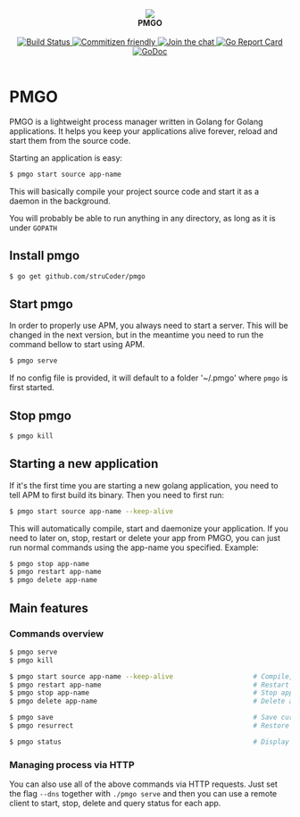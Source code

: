 <div align="center">
<a>
   <img src="http://7xjbiz.com1.z0.glb.clouddn.com/github/socJAdzByYtu5maI">
</a>
<br/>
<b>PMGO</b>
<br/><br/>
<a href="https://circleci.com/gh/struCoder/pmgo">
<img src="https://circleci.com/gh/struCoder/pmgo.svg?&style=shield&circle-token=0fa8ccfc85928edc54a0d7d848cbc784e31813ff" alt="Build Status">
</a>

<a href="http://commitizen.github.io/cz-cli">
  <img src="https://img.shields.io/badge/commitizen-friendly-brightgreen.svg" alt="Commitizen friendly" />
</a>

<a href="https://gitter.im/getpmgo/Lobby?utm_source=badge&utm_medium=badge&utm_campaign=pr-badge&utm_content=badge">
  <img src="https://badges.gitter.im/getpmgo/Lobby.svg" alt="Join the chat" />
</a>

<a href="https://goreportcard.com/report/github.com/struCoder/pmgo">
  <img src="https://goreportcard.com/badge/github.com/struCoder/pmgo" alt="Go Report Card" />
</a>

<a href="https://godoc.org/github.com/struCoder/pmgo">
  <img src="https://godoc.org/github.com/struCoder/pmgo?status.svg" alt="GoDoc" />
</a>
<br/><br/>
</div>


# PMGO 
PMGO is a lightweight process manager written in Golang for Golang applications. It helps you keep your applications alive forever, reload and start them from the source code.

Starting an application is easy:
```bash
$ pmgo start source app-name
```

This will basically compile your project source code and start it as a
daemon in the background.

You will probably be able to run anything in any directory, as long as
it is under `GOPATH`

## Install pmgo

```bash
$ go get github.com/struCoder/pmgo
```

## Start pmgo

In order to properly use APM, you always need to start a server. This will be changed in the next version, but in the meantime you need to run the command bellow to start using APM.
```bash
$ pmgo serve
```
If no config file is provided, it will default to a folder '~/.pmgo' where `pmgo` is first started.

## Stop pmgo

```bash
$ pmgo kill
```

## Starting a new application
If it's the first time you are starting a new golang application, you need to tell APM to first build its binary. Then you need to first run:
```bash
$ pmgo start source app-name --keep-alive
```

This will automatically compile, start and daemonize your application. If you need to later on, stop, restart or delete your app from PMGO, you can just run normal commands using the app-name you specified. Example:
```bash
$ pmgo stop app-name
$ pmgo restart app-name
$ pmgo delete app-name
```

## Main features

### Commands overview

```bash
$ pmgo serve
$ pmgo kill

$ pmgo start source app-name --keep-alive                    # Compile, start, daemonize and auto  restart application.
$ pmgo restart app-name                                      # Restart a previously saved process
$ pmgo stop app-name                                         # Stop application.
$ pmgo delete app-name                                       # Delete application forever.

$ pmgo save                                                  # Save current process list
$ pmgo resurrect                                             # Restore previously saved processes

$ pmgo status                                                # Display status for each app.
```

### Managing process via HTTP

You can also use all of the above commands via HTTP requests. Just set the flag ```--dns``` together with ```./pmgo serve``` and then you can use a remote client to start, stop, delete and query status for each app. 
